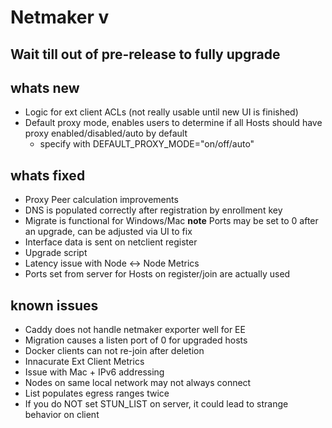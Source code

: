 # Netmaker v

## **Wait till out of pre-release to fully upgrade**

## whats new
- Logic for ext client ACLs (not really usable until new UI is finished)
- Default proxy mode, enables users to determine if all Hosts should have proxy enabled/disabled/auto by default
  - specify with DEFAULT_PROXY_MODE="on/off/auto" 
    
## whats fixed
- Proxy Peer calculation improvements
- DNS is populated correctly after registration by enrollment key
- Migrate is functional for Windows/Mac **note** Ports may be set to 0 after an upgrade, can be adjusted via UI to fix
- Interface data is sent on netclient register
- Upgrade script
- Latency issue with Node <-> Node Metrics
- Ports set from server for Hosts on register/join are actually used

## known issues
- Caddy does not handle netmaker exporter well for EE
- Migration causes a listen port of 0 for upgraded hosts
- Docker clients can not re-join after deletion
- Innacurate Ext Client Metrics 
- Issue with Mac + IPv6 addressing
- Nodes on same local network may not always connect
- List populates egress ranges twice
- If you do NOT set STUN_LIST on server, it could lead to strange behavior on client
